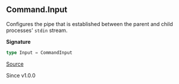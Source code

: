 ## Command.Input

Configures the pipe that is established between the parent and child
processes' `stdin` stream.

**Signature**

```ts
type Input = CommandInput
```

[Source](https://github.com/Effect-TS/effect/tree/main/packages/platform/src/Command.ts#L52)

Since v1.0.0